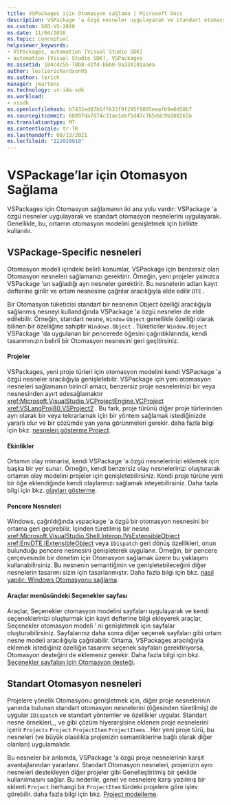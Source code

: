 ```yaml
---
title: VSPackages için Otomasyon sağlama | Microsoft Docs
description: VSPackage 'a özgü nesneler uygulayarak ve standart otomasyon nesnelerini uygulayarak VSPackages için nasıl Otomasyon sağlayacağınızı öğrenin.
ms.custom: SEO-VS-2020
ms.date: 11/04/2016
ms.topic: conceptual
helpviewer_keywords:
- VSPackages, automation [Visual Studio SDK]
- automation [Visual Studio SDK], VSPackages
ms.assetid: 104c4c55-78b8-42f4-b6b0-9a334101aaea
author: leslierichardson95
ms.author: lerich
manager: jmartens
ms.technology: vs-ide-sdk
ms.workload:
- vssdk
ms.openlocfilehash: b7432ed87b5ff633f9f295f9805eeafb9a0d50b7
ms.sourcegitcommit: 68897da7d74c31ae1ebf5d47c7b5ddc9b108265b
ms.translationtype: MT
ms.contentlocale: tr-TR
ms.lasthandoff: 08/13/2021
ms.locfileid: "122028910"
---
```

# <a name="providing-automation-for-vspackages"></a>VSPackage’lar için Otomasyon Sağlama
VSPackages için Otomasyon sağlamanın iki ana yolu vardır: VSPackage 'a özgü nesneler uygulayarak ve standart otomasyon nesnelerini uygulayarak. Genellikle, bu, ortamın otomasyon modelini genişletmek için birlikte kullanılır.

## <a name="vspackage-specific-objects"></a>VSPackage-Specific nesneleri
 Otomasyon modeli içindeki belirli konumlar, VSPackage için benzersiz olan Otomasyon nesneleri sağlamanızı gerektirir. Örneğin, yeni projeler yalnızca VSPackage 'un sağladığı ayrı nesneler gerektirir. Bu nesnelerin adları kayıt defterine girilir ve ortam nesnesine çağrılar aracılığıyla elde edilir `DTE` .

 Bir Otomasyon tüketicisi standart bir nesnenin Object özelliği aracılığıyla sağlanmış nesneyi kullandığında VSPackage 'a özgü nesneler de elde edilebilir. Örneğin, standart nesne, `Window` `Object` genellikle özelliği olarak bilinen bir özelliğine sahiptir `Windows.Object` . Tüketiciler `Window.Object` VSPackage 'da uygulanan bir pencerede öğesini çağırdıklarında, kendi tasarımınızın belirli bir Otomasyon nesnesini geri geçitirsiniz.

#### <a name="projects"></a>Projeler
 VSPackages, yeni proje türleri için otomasyon modelini kendi VSPackage 'a özgü nesneler aracılığıyla genişletebilir. VSPackage için yeni otomasyon nesneleri sağlamanın birincil amacı, benzersiz proje nesnelerinizi bir veya nesnesinden ayırt edesağlamaktır <xref:Microsoft.VisualStudio.VCProjectEngine.VCProject> <xref:VSLangProj80.VSProject2> . Bu fark, proje türünü diğer proje türlerinden ayrı olarak bir veya tekrarlamak için bir yöntem sağlamak istediğinizde yararlı olur ve bir çözümde yan yana görünmeleri gerekir. daha fazla bilgi için bkz. [nesneleri gösterme Project](../../extensibility/internals/exposing-project-objects.md).

#### <a name="events"></a>Ekinlikler
 Ortamın olay mimarisi, kendi VSPackage 'a özgü nesnelerinizi eklemek için başka bir yer sunar. Örneğin, kendi benzersiz olay nesnelerinizi oluşturarak ortamın olay modelini projeler için genişletebilirsiniz. Kendi proje türüne yeni bir öğe eklendiğinde kendi olaylarınızı sağlamak isteyebilirsiniz. Daha fazla bilgi için bkz. [olayları gösterme](../../extensibility/internals/exposing-events-in-the-visual-studio-sdk.md).

#### <a name="window-objects"></a>Pencere Nesneleri
 Windows, çağrıldığında vspackage 'a özgü bir otomasyon nesnesini bir ortama geri geçirebilir. İçinden türetilmiş bir nesne <xref:Microsoft.VisualStudio.Shell.Interop.IVsExtensibleObject> <xref:EnvDTE.IExtensibleObject> veya `IDispatch` geri dönüş özellikleri, onun bulunduğu pencere nesnesini genişleterek uygulanır. Örneğin, bir pencere çerçevesinde bir denetim için Otomasyon sağlamak üzere bu yaklaşımı kullanabilirsiniz. Bu nesnenin semantiğinin ve genişletebileceğini diğer nesnelerin tasarımı sizin için tasarlanmıştır. Daha fazla bilgi için bkz. [nasıl yapılır: Windows Otomasyonu sağlama](../../extensibility/internals/how-to-provide-automation-for-windows.md).

#### <a name="options-pages-on-the-tools-menu"></a>Araçlar menüsündeki Seçenekler sayfası
 Araçlar, Seçenekler otomasyon modelini sayfaları uygulayarak ve kendi seçeneklerinizi oluşturmak için kayıt defterine bilgi ekleyerek araçlar, Seçenekler otomasyon modeli ' ni genişletmek için sayfalar oluşturabilirsiniz. Sayfalarınız daha sonra diğer seçenek sayfaları gibi ortam nesne modeli aracılığıyla çağrılabilir. Ortama, VSPackages aracılığıyla eklemek istediğiniz özelliğin tasarımı seçenek sayfaları gerektiriyorsa, Otomasyon desteğini de eklemeniz gerekir. Daha fazla bilgi için bkz. [Seçenekler sayfaları Için Otomasyon desteği](../../extensibility/internals/automation-support-for-options-pages.md).

## <a name="standard-automation-objects"></a>Standart Otomasyon nesneleri
 Projelere yönelik Otomasyonu genişletmek için, diğer proje nesnelerinin yanında bulunan standart otomasyon nesnelerini (öğesinden türetilmiş) de uygular `IDispatch` ve standart yöntemler ve özellikler uygular. Standart nesne örnekleri,,, ve gibi çözüm hiyerarşisine eklenen proje nesnelerini içerir `Projects` `Project` `ProjectItem` `ProjectItems` . Her yeni proje türü, bu nesneleri (ve büyük olasılıkla projenizin semantiklerine bağlı olarak diğer olanları) uygulamalıdır.

 Bu nesneler bir anlamda, VSPackage 'a özgü proje nesnelerinin karşıt avantajlarından yararlanır. Standart Otomasyon nesneleri, projenizin aynı nesneleri destekleyen diğer projeler gibi Genelleştirilmiş bir şekilde kullanılmasını sağlar. Bu nedenle, genel ve nesnelere karşı yazılmış bir eklenti `Project` herhangi bir `ProjectItem` türdeki projelere göre işlev görebilir. daha fazla bilgi için bkz. [Project modelleme](../../extensibility/internals/project-modeling.md).
